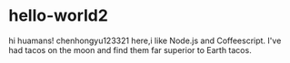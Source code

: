 # hello-world2
hi huamans!
chenhongyu123321 here,i like Node.js and Coffeescript.
I've had tacos on the moon and find them far superior to Earth tacos.
